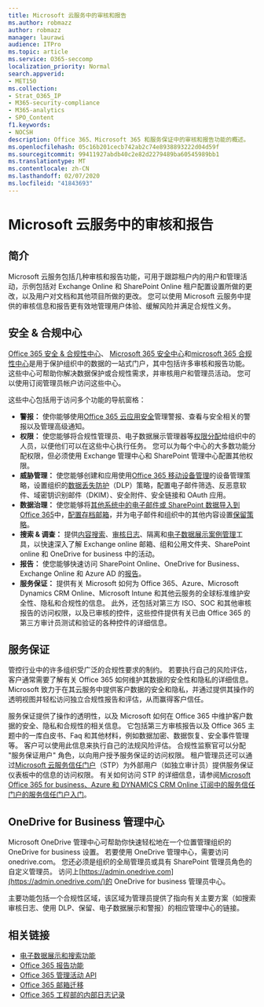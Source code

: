 ```yaml
---
title: Microsoft 云服务中的审核和报告
ms.author: robmazz
author: robmazz
manager: laurawi
audience: ITPro
ms.topic: article
ms.service: O365-seccomp
localization_priority: Normal
search.appverid:
- MET150
ms.collection:
- Strat_O365_IP
- M365-security-compliance
- M365-analytics
- SPO_Content
f1.keywords:
- NOCSH
description: Office 365、Microsoft 365 和服务保证中的审核和报告功能的概述。
ms.openlocfilehash: 05c16b201cecb742ab2c74e8938893222d04d59f
ms.sourcegitcommit: 99411927abdb40c2e82d2279489ba60545989bb1
ms.translationtype: MT
ms.contentlocale: zh-CN
ms.lasthandoff: 02/07/2020
ms.locfileid: "41843693"
---
```

# <a name="auditing-and-reporting-in-microsoft-cloud-services"></a>Microsoft 云服务中的审核和报告

## <a name="introduction"></a>简介

Microsoft 云服务包括几种审核和报告功能，可用于跟踪租户内的用户和管理活动，示例包括对 Exchange Online 和 SharePoint Online 租户配置设置所做的更改，以及用户对文档和其他项目所做的更改。 您可以使用 Microsoft 云服务中提供的审核信息和报告更有效地管理用户体验、缓解风险并满足合规性义务。

## <a name="security--compliance-centers"></a>安全 & 合规中心

[Office 365 安全 & 合规性中心](https://protection.office.com)、 [Microsoft 365 安全中心](https://security.microsoft.com)和[microsoft 365 合规性中心](https://compliance.microsoft.com)是用于保护组织中的数据的一站式门户，其中包括许多审核和报告功能。 这些中心可帮助你解决数据保护或合规性需求，并审核用户和管理员活动。 您可以使用订阅管理员帐户访问这些中心。

这些中心包括用于访问多个功能的导航窗格：

- **警报：** 使你能够使用[Office 365 云应用安全](https://docs.microsoft.com/cloud-app-security/what-is-cloud-app-security)管理警报、查看与安全相关的警报以及管理高级通知。
- **权限：** 使您能够将合规性管理员、电子数据展示管理器等[权限分配](https://support.office.com/article/Give-users-access-to-the-Office-365-Security-Compliance-Center-2cfce2c8-20c5-47f9-afc4-24b059c1bd76)给组织中的人员，以便他们可以在这些中心执行任务。 您可以为每个中心的大多数功能分配权限，但必须使用 Exchange 管理中心和 SharePoint 管理中心配置其他权限。
- **威胁管理：** 使您能够创建和应用使用[Office 365 移动设备管理](https://support.office.com/article/Overview-of-Mobile-Device-Management-for-Office-365-faa7d8e5-645d-4d59-839c-c8d4c1869e4a)的设备管理策略，设置组织的[数据丢失防护](https://support.office.com/article/Overview-of-data-loss-prevention-policies-1966b2a7-d1e2-4d92-ab61-42efbb137f5e)（DLP）策略，配置电子邮件筛选、反恶意软件、域密钥识别邮件（DKIM）、安全附件、安全链接和 OAuth 应用。
- **数据治理：** 使您能够将[其他系统中的电子邮件或 SharePoint 数据导入到 Office 365](https://support.office.com/article/Import-PST-files-or-SharePoint-data-to-Office-365-ba688e0a-0fcb-4bd7-8e57-2b669564ea84)中，[配置存档邮箱](https://support.office.com/article/Enable-archive-mailboxes-in-the-Office-365-Security-Compliance-Center-268a109e-7843-405b-bb3d-b9393b2342ce)，并为电子邮件和组织中的其他内容设置[保留策略](https://docs.microsoft.com/microsoft-365/compliance/retention-policies)。
- **搜索 & 调查：** 提供[内容搜索](https://support.office.com/article/Run-a-Content-Search-in-the-Office-365-Security-Compliance-Center-61852fd9-fe8a-4880-a339-cb19ed3bff4a)、[审核日志](https://support.office.com/article/Search-the-audit-log-in-the-Office-365-Security-Compliance-Center-0d4d0f35-390b-4518-800e-0c7ec95e946c)、隔离和[电子数据展示案例管理](https://support.office.com/article/Manage-eDiscovery-cases-in-the-Office-365-Security-Compliance-Center-edea80d6-20a7-40fb-b8c4-5e8c8395f6da)工具，以快速深入了解 Exchange online 邮箱、组和公用文件夹、SharePoint online 和 OneDrive for business 中的活动。
- **报告：** 使您能够快速访问 SharePoint Online、OneDrive for Business、Exchange Online 和 Azure AD 的[报告](https://support.office.com/article/Reports-in-the-Office-365-Security-Compliance-Center-7acd33ce-1ec8-49fb-b625-43bac7b58c5a)。
- **服务保证：** 提供有关 Microsoft 如何为 Office 365、Azure、Microsoft Dynamics CRM Online、Microsoft Intune 和其他云服务的全球标准维护安全性、隐私和合规性的信息。 此外，还包括对第三方 ISO、SOC 和其他审核报告的访问权限，以及已审核的控件，这些控件提供有关已由 Office 365 的第三方审计员测试和验证的各种控件的详细信息。

## <a name="service-assurance"></a>服务保证

管控行业中的许多组织受广泛的合规性要求的制约。 若要执行自己的风险评估，客户通常需要了解有关 Office 365 如何维护其数据的安全性和隐私的详细信息。 Microsoft 致力于在其云服务中提供客户数据的安全和隐私，并通过提供其操作的透明视图并轻松访问独立合规性报告和评估，从而赢得客户信任。

服务保证提供了操作的透明性，以及 Microsoft 如何在 Office 365 中维护客户数据的安全、隐私和合规性的相关信息。 它包括第三方审核报告以及 Office 365 主题中的一库白皮书、Faq 和其他材料，例如数据加密、数据恢复、安全事件管理等。 客户可以使用此信息来执行自己的法规风险评估。 合规性监察官可以分配 "服务保证用户" 角色，以向用户授予服务保证的访问权限。 租户管理员还可以通过[Microsoft 云服务信任门户](https://aka.ms/STP)（STP）为外部用户（如独立审计员）提供服务保证仪表板中的信息的访问权限。 有关如何访问 STP 的详细信息，请参阅[Microsoft Office 365 for business、Azure 和 DYNAMICS CRM Online 订阅中的服务信任门户的服务信任门户入门](https://aka.ms/STPHelp)。

## <a name="onedrive-for-business-admin-center"></a>OneDrive for Business 管理中心

Microsoft OneDrive 管理中心可帮助你快速轻松地在一个位置管理组织的 OneDrive for business 设置。 若要使用 OneDrive 管理中心，需要访问 onedrive.com。 您还必须是组织的全局管理员或具有 SharePoint 管理员角色的自定义管理员。 访问上[https://admin.onedrive.com](https://admin.onedrive.com/)的 OneDrive for business 管理员中心。

主要功能包括一个合规性区域，该区域为管理员提供了指向有关主要方案（如搜索审核日志、使用 DLP、保留、电子数据展示和警报）的相应管理中心的链接。

## <a name="related-links"></a>相关链接

- [电子数据展示和搜索功能](office-365-ediscovery-and-search-features.md)
- [Office 365 报告功能](office-365-reporting-features.md)
- [Office 365 管理活动 API](office-365-management-activity-api.md)
- [Office 365 邮箱迁移](office-365-mailbox-migrations.md)
- [Office 365 工程部的内部日志记录](office-365-internal-logging.md)